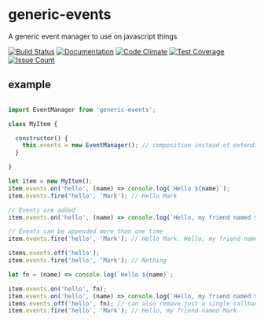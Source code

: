 # generic-events
A generic event manager to use on javascript things

[![Build Status](https://travis-ci.org/holywyvern/generic-events.svg?branch=master)](https://travis-ci.org/holywyvern/generic-events)
[![Documentation](http://inch-ci.org/github/holywyvern/generic-events.svg?branch=master)](http://inch-ci.org/github/holywyvern/generic-events)
[![Code Climate](https://codeclimate.com/github/holywyvern/generic-events/badges/gpa.svg)](https://codeclimate.com/github/holywyvern/generic-events)
[![Test Coverage](https://codeclimate.com/github/holywyvern/generic-events/badges/coverage.svg)](https://codeclimate.com/github/holywyvern/generic-events/coverage)
[![Issue Count](https://codeclimate.com/github/holywyvern/generic-events/badges/issue_count.svg)](https://codeclimate.com/github/holywyvern/generic-events)

## example
```js

import EventManager from 'generic-events';

class MyItem {

  constructor() {
    this.events = new EventManager(); // composition instead of extending, you could use both anyway
  }

}

let item = new MyItem();
item.events.on('hello', (name) => console.log(`Hello ${name}`);
item.events.fire('hello', 'Mark'); // Hello Mark

// Events are added
item.events.on('hello', (name) => console.log(`Hello, my friend named ${name}`);

// Events can be appended more than one time
item.events.fire('hello', 'Mark'); // Hello Mark. Hello, my friend named Mark

items.events.off('hello');
item.events.fire('hello', 'Mark'); // Nothing

let fn = (name) => console.log(`Hello ${name}`;

item.events.on('hello', fn);
item.events.on('hello', (name) => console.log(`Hello, my friend named ${name}`);
items.events.off('hello', fn); // can also remove just a single callback
item.events.fire('hello', 'Mark'); // Hello, my friend named Mark

```
